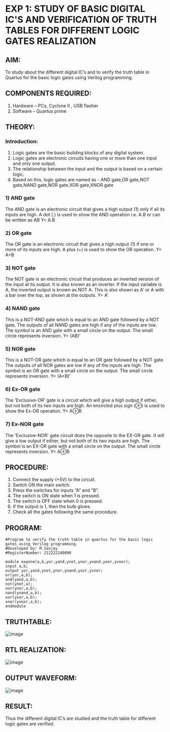 # EXP 1: STUDY OF BASIC DIGITAL IC'S AND VERIFICATION OF TRUTH TABLES FOR DIFFERENT LOGIC GATES REALIZATION
 
## AIM:
To study about the different digital IC’s and to verify the truth table in Quartus for the basic logic gates using Verilog programming.

## COMPONENTS REQUIRED:
1.  Hardware – PCs, Cyclone II , USB flasher
2.  Software – Quartus prime

## THEORY:
### Introduction:
1. Logic gates are the basic building blocks of any digital system.
2. Logic gates are electronic circuits having one or more than one input and only one output.
3. The relationship between the input and the output is based on a certain logic. 
4. Based on this, logic gates are named as -
AND gate,OR gate,NOT gate,NAND gate,NOR gate,XOR gate,XNOR gate
### 1) AND gate
The AND gate is an electronic circuit that gives a high output (1) only if all its inputs are high. A dot (.) is used to show the AND operation i.e. A.B or can be written as AB
Y= A.B
### 2) OR gate
The OR gate is an electronic circuit that gives a high output (1) if one or more of its inputs are high. A plus (+) is used to show the OR operation.
Y= A+B
### 3) NOT gate
The NOT gate is an electronic circuit that produces an inverted version of the input at its output. It is also known as an inverter. If the input variable is A, the inverted output is known as NOT A. This is also shown as A' or A with a bar over the top, as shown at the outputs.
Y= A'
### 4) NAND gate
This is a NOT-AND gate which is equal to an AND gate followed by a NOT gate. The outputs of all NAND gates are high if any of the inputs are low. The symbol is an AND gate with a small circle on the output. The small circle represents inversion.
Y= (AB)’
### 5) NOR gate
This is a NOT-OR gate which is equal to an OR gate followed by a NOT gate. The outputs of all NOR gates are low if any of the inputs are high. The symbol is an OR gate with a small circle on the output. The small circle represents inversion.
Y= (A+B)’
### 6) Ex-OR gate
The 'Exclusive-OR' gate is a circuit which will give a high output if either, but not both of its two inputs are high. 
An encircled plus sign (⊕) is used to show the Ex-OR operation.
Y= A⊕B
### 7) Ex-NOR gate
The 'Exclusive-NOR' gate circuit does the opposite to the EX-OR gate. It will give a low output if either, but not both of its two inputs are high. 
The symbol is an EX-OR gate with a small circle on the output. The small circle represents inversion.
Y= A⊕B

## PROCEDURE:
1. Connect the supply (+5V) to the circuit.
2. Switch ON the main switch.
3. Press the switches for inputs “A” and “B”. 
4. The switch is ON state when 1 is pressed. 
5. The switch is OFF state when 0 is pressed.
6. If the output is 1, then the bulb glows.
7. Check all the gates following the same procedure.

## PROGRAM:
```
#Program to verify the truth table in quartus for the basic logic gates using Verilog programming.
#Developed by: M.Sanjay
#RegisterNumber: 212222240090

module expone(a,b,yor,yand,ynot,ynor,ynand,yxor,yxnor);
input a,b;
output yor,yand,ynot,ynor,ynand,yxor,yxnor;
or(yor,a,b);
and(yand,a,b);
not(ynot,a);
nor(ynor,a,b);
nand(ynand,a,b);
xor(yxor,a,b);
xnor(yxnor,a,b);
endmodule 
```

## TRUTHTABLE:
![image](https://github.com/Jaiganesh235/Study-of-basic-digital-IC-s-and-verification-of-truth-tables-for-different-logic-gates-realization-/assets/118657189/662e1ae9-9fad-4205-8f0c-f649d7ed457a)

## RTL REALIZATION:
![image](https://github.com/Jaiganesh235/Study-of-basic-digital-IC-s-and-verification-of-truth-tables-for-different-logic-gates-realization-/assets/118657189/7b8f4028-92ff-450d-be55-d8e24bdf42a0)

## OUTPUT WAVEFORM:
![image](https://github.com/Jaiganesh235/Study-of-basic-digital-IC-s-and-verification-of-truth-tables-for-different-logic-gates-realization-/assets/118657189/19511fba-791e-4589-9272-4e5a59d92e04)

## RESULT:
Thus the different digital IC’s are studied and the truth table for different logic gates are verified.
